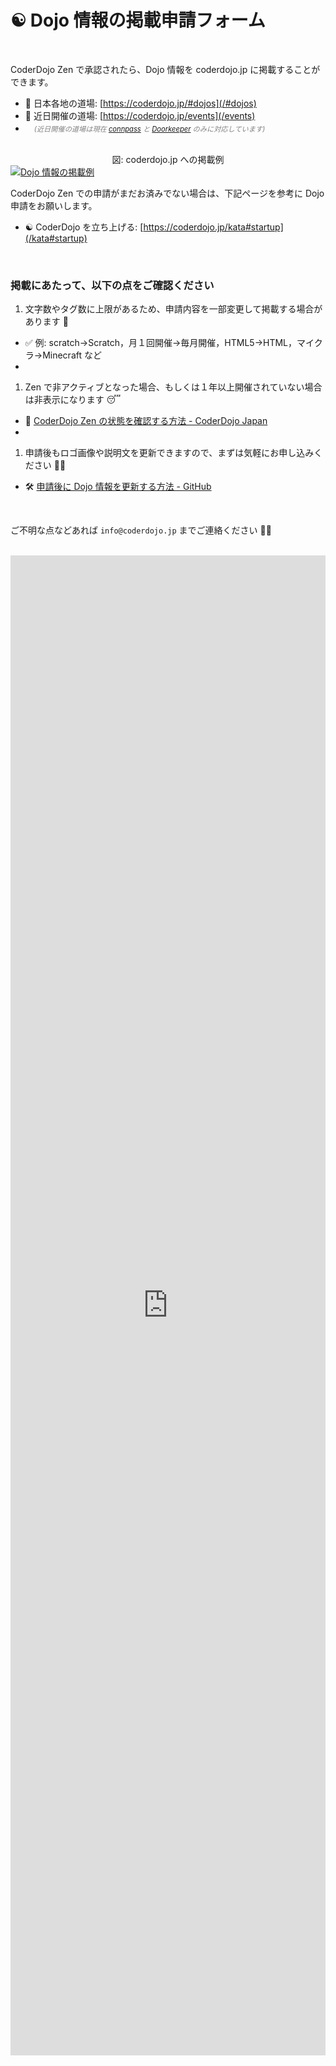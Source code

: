# ☯️ Dojo 情報の掲載申請フォーム

<br>

CoderDojo Zen で承認されたら、Dojo 情報を coderdojo.jp に掲載することができます。

- 🗾 日本各地の道場: [https://coderdojo.jp/#dojos](/#dojos)
- 📅 近日開催の道場: [https://coderdojo.jp/events](/events)
- 　<span style="color: grey; font-size: 80%; font-style: italic">(近日開催の道場は現在 <a href='https://connpass.com/' target='_blank' rel='noopener'>connpass</a> と <a href='https://www.doorkeeper.jp/' target='_blank' rel='noopener'>Doorkeeper</a> のみに対応しています)</span>

<div style="margin-top: 30px; text-align: center;">図: coderdojo.jp への掲載例</div>
<a href='/#dojos'><img class="lazyload" loading='lazy' src='/spinner.svg' data-src='/img/signup-example.png' alt='Dojo 情報の掲載例'></a>

CoderDojo Zen での申請がまだお済みでない場合は、下記ページを参考に Dojo 申請をお願いします。

- ☯️ CoderDojo を立ち上げる: [https://coderdojo.jp/kata#startup](/kata#startup)

<br>

### 掲載にあたって、以下の点をご確認ください

1. 文字数やタグ数に上限があるため、申請内容を一部変更して掲載する場合があります 🙏
  - ✅ 例: scratch→Scratch，月１回開催→毎月開催，HTML5→HTML，マイクラ→Minecraft など
  - <br>
1. Zen で非アクティブとなった場合、もしくは１年以上開催されていない場合は非表示になります 😴
  - 📜️ [CoderDojo Zen の状態を確認する方法 - CoderDojo Japan](/docs/how-to-check-dojo-status)
  - <br>
1. 申請後もロゴ画像や説明文を更新できますので、まずは気軽にお申し込みください 📮✨
  - 🛠 [申請後に Dojo 情報を更新する方法 - GitHub](https://github.com/coderdojo-japan/coderdojo.jp#readme)


<br>

ご不明な点などあれば `info@coderdojo.jp` までご連絡ください 💌💨

<br>

<iframe src="https://docs.google.com/forms/d/e/1FAIpQLSeq3k4q52gQgxf6emeqF9TYBXl_SxzhT87CUUoIc4uKNw2EYQ/viewform?embedded=true" width="100%" height="2400" frameborder="0" marginheight="0" marginwidth="0">読み込んでいます…</iframe>
